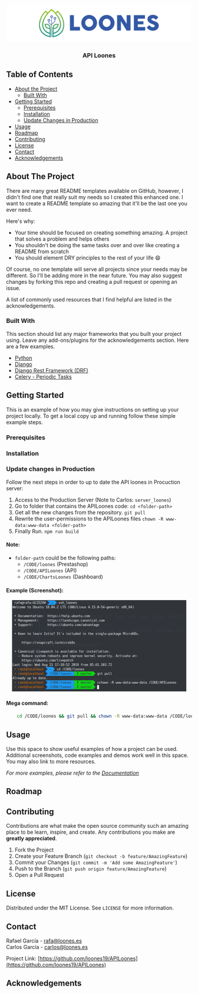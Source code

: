 <!-- PROJECT LOGO -->
<br />
<p align="center">
  <a href="https://api.loones.es/">
    <img src="images/loones.jpg" alt="Logo" >
  </a>

  <h3 align="center">API Loones</h3>
</p>



<!-- TABLE OF CONTENTS -->
## Table of Contents

* [About the Project](#about-the-project)
  * [Built With](#built-with)
* [Getting Started](#getting-started)
  * [Prerequisites](#prerequisites)
  * [Installation](#installation)
  * [Update Changes in Production](#update-changes-in-production)
* [Usage](#usage)
* [Roadmap](#roadmap)
* [Contributing](#contributing)
* [License](#license)
* [Contact](#contact)
* [Acknowledgements](#acknowledgements)



<!-- ABOUT THE PROJECT -->
## About The Project

There are many great README templates available on GitHub, however, I didn't find one that really suit my needs so I created this enhanced one. I want to create a README template so amazing that it'll be the last one you ever need.

Here's why:
* Your time should be focused on creating something amazing. A project that solves a problem and helps others
* You shouldn't be doing the same tasks over and over like creating a README from scratch
* You should element DRY principles to the rest of your life :smile:

Of course, no one template will serve all projects since your needs may be different. So I'll be adding more in the near future. You may also suggest changes by forking this repo and creating a pull request or opening an issue.

A list of commonly used resources that I find helpful are listed in the acknowledgements.

### Built With
This section should list any major frameworks that you built your project using. Leave any add-ons/plugins for the acknowledgements section. Here are a few examples.
* [Python](https://www.python.org/)
* [Django](https://www.djangoproject.com/)
* [Django Rest Framework (DRF)](https://www.django-rest-framework.org)
* [Celery - Periodic Tasks](http://www.celeryproject.org/)



<!-- GETTING STARTED -->
## Getting Started

This is an example of how you may give instructions on setting up your project locally.
To get a local copy up and running follow these simple example steps.

### Prerequisites



### Installation


### Update changes in Production

Follow the next steps in order to up to date the API loones in Procuction server:

1. Access to the Production Server (Note to Carlos: `server_loones`)
2. Go to folder that contains the APILoones code:  `cd <folder-path>`
3. Get all the new changes from the repository. `git pull`
4. Rewrite the user-permissions to the APILoones files `chown -R www-data:www-data <folder-path>`
5. Finally Run. `npm run build`

#### Note:
* `folder-path` could be the following paths:
    * `/CODE/loones` (Prestashop)
    * `/CODE/APILoones` (API)
    * `/CODE/ChartsLoones` (Dashboard)

#### Example (Screenshot):
<p align="center">
    <img src="images/production-up-to-date.png" alt="Production Up to Date" >
</p>

#### Mega command: 

```bash
    cd /CODE/loones && git pull && chown -R www-data:www-data /CODE/loones 
```

<!-- USAGE EXAMPLES -->
## Usage

Use this space to show useful examples of how a project can be used. Additional screenshots, code examples and demos work well in this space. You may also link to more resources.

_For more examples, please refer to the [Documentation](https://example.com)_



<!-- ROADMAP -->
## Roadmap



<!-- CONTRIBUTING -->
## Contributing

Contributions are what make the open source community such an amazing place to be learn, inspire, and create. Any contributions you make are **greatly appreciated**.

1. Fork the Project
2. Create your Feature Branch (`git checkout -b feature/AmazingFeature`)
3. Commit your Changes (`git commit -m 'Add some AmazingFeature'`)
4. Push to the Branch (`git push origin feature/AmazingFeature`)
5. Open a Pull Request



<!-- LICENSE -->
## License

Distributed under the MIT License. See `LICENSE` for more information.



<!-- CONTACT -->
## Contact
Rafael García - rafa@loones.es <br>
Carlos García - carlos@loones.es

Project Link: [https://github.com/loones19/APILoones](https://github.com/loones19/APILoones)



<!-- ACKNOWLEDGEMENTS -->
## Acknowledgements

<!-- MARKDOWN LINKS & IMAGES -->
<!-- https://www.markdownguide.org/basic-syntax/#reference-style-links -->
[production-up-to-date]: images/production-up-to-date.png

